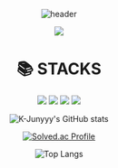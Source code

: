 <div align="center">

![header](https://capsule-render.vercel.app/api?type=waving&color=auto&height=300&section=header&text=SEOIN%20JEONG&fontSize=90&animation=fadeIn)

<a href="https://hits.seeyoufarm.com"><img src="https://hits.seeyoufarm.com/api/count/incr/badge.svg?url=https%3A%2F%2Fgithub.com%2Fseoinssi%2Fhit-counter&count_bg=%237981FF&title_bg=%23FFBCBC&icon=&icon_color=%23E7E7E7&title=hits&edge_flat=false"/></a>

<div align=center><h1>📚 STACKS</h1></div>
  <img src="https://img.shields.io/badge/github-181717?style=for-the-badge&logo=github&logoColor=white">
  <img src="https://img.shields.io/badge/python-3776AB?style=for-the-badge&logo=python&logoColor=white"> 
  <img src="https://img.shields.io/badge/mysql-4479A1?style=for-the-badge&logo=mysql&logoColor=white"> 
  <img src="https://img.shields.io/badge/java-007396?style=for-the-badge&logo=java&logoColor=white"> 
</div>
<div align="center">



![K-Junyyy's GitHub stats](https://github-readme-stats.vercel.app/api?username=seoinssi&show_icons=true&theme=onedark) 

[![Solved.ac Profile](http://mazassumnida.wtf/api/generate_badge?boj=iniyo01)](https://solved.ac/iniyo01)

![Top Langs](https://github-readme-stats.vercel.app/api/top-langs/?username=seoinssi&layout=compact&theme=dark)





<!--
**seoinssi/seoinssi** is a ✨ _special_ ✨ repository because its `README.md` (this file) appears on your GitHub profile.

Here are some ideas to get you started:

- 🔭 I’m currently working on ...
- 🌱 I’m currently learning ...
- 👯 I’m looking to collaborate on ...
- 🤔 I’m looking for help with ...
- 💬 Ask me about ...
- 📫 How to reach me: ...
- 😄 Pronouns: ...
- ⚡ Fun fact: ...
-->
</div> 
